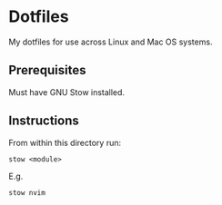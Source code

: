 # Dotfiles

My dotfiles for use across Linux and Mac OS systems.

## Prerequisites

Must have GNU Stow installed.

## Instructions

From within this directory run:

```
stow <module>
```

E.g.

```
stow nvim
```

